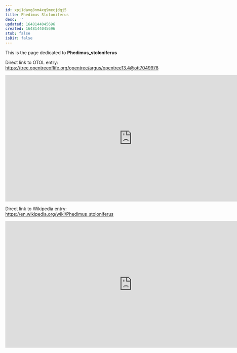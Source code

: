 ```yaml
---
id: xpi1davg8nm4xg9mecjdqj5
title: Phedimus Stoloniferus
desc: ''
updated: 1648144045696
created: 1648144045696
stub: false
isDir: false
---
```

This is the page dedicated to **Phedimus_stoloniferus**


Direct link to OTOL entry: https://tree.opentreeoflife.org/opentree/argus/opentree13.4@ott7049978



<html>
    <body>
    <iframe src="https://tree.opentreeoflife.org/opentree/argus/opentree13.4@ott7049978"
    width="800" height="400" frameborder="0" allowfullscreen> </iframe>
    </body>
</html>
    


Direct link to Wikipedia entry: https://en.wikipedia.org/wiki/Phedimus_stoloniferus



<html>
    <body>
    <iframe src="https://en.wikipedia.org/wiki/Phedimus_stoloniferus"
    width="800" height="400" frameborder="0" allowfullscreen> </iframe>
    </body>
</html>
    
